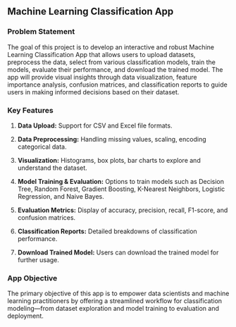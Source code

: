 <h2>Machine Learning Classification App</h2>

<p>
  <h3> Problem Statement</h3>

The goal of this project is to develop an interactive and robust Machine Learning Classification App that allows users to upload datasets, preprocess the data, select from various classification models, train the models, evaluate their performance, and download the trained model. The app will provide visual insights through data visualization, feature importance analysis, confusion matrices, and classification reports to guide users in making informed decisions based on their dataset.


<h3> Key Features </h3>


1) <b>Data Upload:</b> Support for CSV and Excel file formats.
   
2) <b>Data Preprocessing:</b> Handling missing values, scaling, encoding categorical data.
   
3) <b>Visualization:</b> Histograms, box plots, bar charts to explore and understand the dataset.
 
4) <b>Model Training & Evaluation:</b> Options to train models such as Decision Tree, Random Forest, Gradient Boosting, K-Nearest Neighbors, Logistic Regression, and Naive Bayes.
   
5) <b>Evaluation Metrics:</b> Display of accuracy, precision, recall, F1-score, and confusion matrices.
   
6) <b>Classification Reports:</b> Detailed breakdowns of classification performance.

7) <b>Download Trained Model:</b> Users can download the trained model for further usage.


<h3>App Objective</h3>

The primary objective of this app is to empower data scientists and machine learning practitioners by offering a streamlined workflow for classification modeling—from dataset exploration and model training to evaluation and deployment.


</p>

